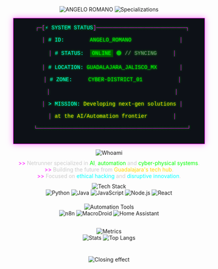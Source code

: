 <p align="center">
  <!-- Título principal con efecto de máquina de escribir -->
  <img src="https://readme-typing-svg.demolab.com?font=Fira+Code&weight=600&size=32&duration=4000&pause=1000&color=FF00FF&center=true&vCenter=true&width=480&lines=%3E%3E%3E_ANGELO_ROMANO" alt="ANGELO ROMANO"/>
  
  <!-- Subtítulo animado -->
  <img src="https://readme-typing-svg.demolab.com?font=Fira+Code&pause=1000&color=00FF00&center=true&vCenter=true&width=600&lines=%3E_FULL_STACK_DEVELOPER;%3E%3E_AI_%26_AUTOMATION_SPECIALIST;%3E%3E%3E_CYBERPUNK_ENTHUSIAST" alt="Specializations"/>
</p>

<!-- Panel de estado estilo terminal hacker -->
<p align="center">
  <pre align="center" style="
    background: #0d1117;
    border: 1px solid #FF00FF;
    border-radius: 0;
    padding: 16px;
    color: #00FF00;
    font-family: 'Courier New', monospace;
    text-shadow: 0 0 5px #00FF00;
    box-shadow: 0 0 15px rgba(255, 0, 255, 0.5);
    max-width: 600px;
    margin: 0 auto;
  ">
  <span style="color: #FF00FF;">┌─[<span style="color: #00FFFF;">⚡ SYSTEM STATUS</span>]────────────────────────────┐</span><br>
  <span style="color: #FF00FF;">│</span> <span style="color: #00FFFF;"># ID:</span>        ANGELO_ROMANO               <span style="color: #FF00FF;">│</span><br>
  <span style="color: #FF00FF;">│</span> <span style="color: #00FFFF;"># STATUS:</span>  <span style="background: #005500; padding: 2px 5px;">ONLINE</span> 🟢 <span style="color: #888;">// SYNCING</span>     <span style="color: #FF00FF;">│</span><br>
  <span style="color: #FF00FF;">│</span> <span style="color: #00FFFF;"># LOCATION:</span> GUADALAJARA_JALISCO_MX       <span style="color: #FF00FF;">│</span><br>
  <span style="color: #FF00FF;">│</span> <span style="color: #00FFFF;"># ZONE:</span>     CYBER-DISTRICT_01           <span style="color: #FF00FF;">│</span><br>
  <span style="color: #FF00FF;">│</span>                                       <span style="color: #FF00FF;">│</span><br>
  <span style="color: #FF00FF;">│</span> <span style="color: #00FFFF;">> MISSION:</span> <span style="color: #FFD700;">Developing next-gen solutions</span> <span style="color: #FF00FF;">│</span><br>
  <span style="color: #FF00FF;">│</span> <span style="color: #FFD700;">at the AI/Automation frontier</span>        <span style="color: #FF00FF;">│</span><br>
  <span style="color: #FF00FF;">└───────────────────────────────────────────────┘</span>
  </pre>
</p>

<!-- Sección "About Me" -->
<div align="center">
  <img src="https://readme-typing-svg.demolab.com?font=Fira+Code&pause=1000&color=00FFFF&width=400&lines=%3E_WHOAMI" alt="Whoami"/>
  
  <p style="color: #CCCCCC; max-width: 600px; margin: 10px auto;">
    <span style="color: #FF00FF;">>></span> Netrunner specialized in <span style="color: #00FF00;">AI</span>, <span style="color: #00FF00;">automation</span> and <span style="color: #00FF00;">cyber-physical systems</span>.<br>
    <span style="color: #FF00FF;">>></span> Building the future from <span style="color: #FFD700;">Guadalajara's tech hub</span>.<br>
    <span style="color: #FF00FF;">>></span> Focused on <span style="color: #00FFFF;">ethical hacking</span> and <span style="color: #00FFFF;">disruptive innovation</span>.
  </p>
</div>

<!-- Tecnologías principales -->
<div align="center">
  <img src="https://readme-typing-svg.demolab.com?font=Fira+Code&pause=1000&color=FF00FF&width=400&lines=%3E_CORE_TECH_STACK" alt="Tech Stack"/>
  
  <br>
  <img src="https://img.shields.io/badge/Python-3776AB?style=for-the-badge&logo=python&logoColor=FFDE57&color=2E8B57" alt="Python">
  <img src="https://img.shields.io/badge/Java-007396?style=for-the-badge&logo=java&logoColor=white&color=FF4500" alt="Java">
  <img src="https://img.shields.io/badge/JavaScript-F7DF1E?style=for-the-badge&logo=javascript&logoColor=black&color=F7DF1E" alt="JavaScript">
  <img src="https://img.shields.io/badge/Node.js-339933?style=for-the-badge&logo=nodedotjs&logoColor=white&color=339933" alt="Node.js">
  <img src="https://img.shields.io/badge/React-61DAFB?style=for-the-badge&logo=react&logoColor=black&color=61DAFB" alt="React">
</div>

<!-- Automatización -->
<div align="center" style="margin-top: 20px;">
  <img src="https://readme-typing-svg.demolab.com?font=Fira+Code&pause=1000&color=00FF00&width=400&lines=%3E_AUTOMATION_TOOLS" alt="Automation Tools"/>
  
  <br>
  <img src="https://img.shields.io/badge/n8n-4A148C?style=for-the-badge&logo=n8n&logoColor=white&color=8A2BE2" alt="n8n">
  <img src="https://img.shields.io/badge/MacroDroid-FF8C00?style=for-the-badge&logo=android&logoColor=white&color=FFD700" alt="MacroDroid">
  <img src="https://img.shields.io/badge/Home_Assistant-41BDF5?style=for-the-badge&logo=home-assistant&logoColor=white&color=41BDF5" alt="Home Assistant">
</div>

<!-- Estadísticas de GitHub -->
<div align="center" style="margin-top: 30px;">
  <img src="https://readme-typing-svg.demolab.com?font=Fira+Code&pause=1000&color=00FFFF&width=400&lines=%3E_SYSTEM_METRICS" alt="Metrics"/>
  
  <br>
  <img src="https://github-readme-stats.vercel.app/api?username=AngeloRomano&show_icons=true&theme=radical&bg_color=0d1117&title_color=FF00FF&text_color=00FF00&icon_color=00FFFF" alt="Stats"/>
  <img src="https://github-readme-stats.vercel.app/api/top-langs/?username=AngeloRomano&layout=compact&theme=radical&bg_color=0d1117&title_color=FF00FF&text_color=00FF00" alt="Top Langs"/>
</div>



<!-- Efecto de cierre -->
<p align="center" style="margin-top: 40px;">
  <img src="https://readme-typing-svg.demolab.com?font=Fira+Code&pause=3000&color=FF00FF&width=600&lines=%3E%3E%3E_SESSION_TERMINATED...;%3E%3E%3E_STAY_WIRED..." alt="Closing effect"/>
</p>
